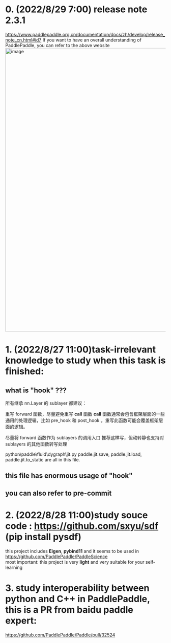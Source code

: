 # 0. (2022/8/29 7:00) release note 2.3.1
https://www.paddlepaddle.org.cn/documentation/docs/zh/develop/release_note_cn.html#id7
If you want to have an overall understanding of PaddlePaddle, you can refer to the above website
<img width="887" alt="image" src="https://user-images.githubusercontent.com/31559413/187099330-35477a18-a46d-43fc-a0dc-2d2566192cae.png">


# 1. (2022/8/27 11:00)task-irrelevant knowledge to study when this task is finished:
## what is "hook" ???
所有继承 nn.Layer 的 sublayer 都建议：

重写 forward 函数，尽量避免重写 __call__ 函数
__call__ 函数通常会包含框架层面的一些通用的处理逻辑，比如 pre_hook 和 post_hook 。重写此函数可能会覆盖框架层面的逻辑。

尽量将 forward 函数作为 sublayers 的调用入口
推荐这样写，但动转静也支持对 sublayers 的其他函数转写处理

python\paddle\fluid\dygraph\jit.py 
paddle.jit.save, paddle.jit.load, paddle.jit.to_static are all in this file.
## this file has enormous usage of "hook"
## you can also refer to  pre-commit

# 2. (2022/8/28 11:00)study souce code : https://github.com/sxyu/sdf  (pip install pysdf)
this project includes **Eigen**, **pybind11**  and  it  seems to be used in https://github.com/PaddlePaddle/PaddleScience     
most important: this project is very **light** and very suitable for your self-learning

# 3. study interoperability between python and C++ in PaddlePaddle, this is a PR from baidu paddle expert:
https://github.com/PaddlePaddle/Paddle/pull/32524

